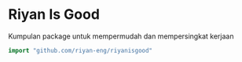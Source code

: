 # Riyan Is Good

Kumpulan package untuk mempermudah dan mempersingkat kerjaan

```go
import "github.com/riyan-eng/riyanisgood"
```